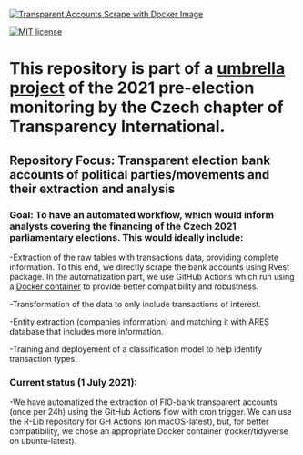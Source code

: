 [![Transparent Accounts Scrape with Docker Image](https://github.com/opop999/transparent_election_accounts/actions/workflows/docker.yml/badge.svg)](https://github.com/opop999/transparent_election_accounts/actions/workflows/docker.yml)

[![MIT license](https://img.shields.io/badge/License-MIT-blue.svg)](https://lbesson.mit-license.org/)

# This repository is part of a [umbrella project](https://github.com/opop999?tab=projects) of the 2021 pre-election monitoring by the Czech chapter of Transparency International.

## Repository Focus: Transparent election bank accounts of political parties/movements and their extraction and analysis

### Goal: To have an automated workflow, which would inform analysts covering the financing of the Czech 2021 parliamentary elections. This would ideally include:
-Extraction of the raw tables with transactions data, providing complete information. To this end, we directly scrape the bank accounts using Rvest package. In the automatization part, we use GitHub Actions which run using a [Docker container](https://hub.docker.com/u/rocker) to provide better compatibility and robustness.

-Transformation of the data to only include transactions of interest.

-Entity extraction (companies information) and matching it with ARES database that includes more information.

-Training and deployement of a classification model to help identify transaction types. 

### Current status (1 July 2021):
-We have automatized the extraction of FIO-bank transparent accounts (once per 24h) using the GitHub Actions flow with cron trigger. We can use the R-Lib repository for GH Actions (on macOS-latest), but, for better compatibility, we chose an appropriate Docker container (rocker/tidyverse on ubuntu-latest).

